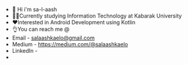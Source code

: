 - 👋 Hi i'm sa-l-aash 
- 👨‍🎓Currently studying Information Technology at Kabarak University
- ❤️Interested in Android Development using Kotlin 
- 👌You can reach me @
-  Email - salaashkaelo@gmail.com
-  Medium - https://medium.com/@salaashkaelo
-  LinkedIn -
-  


